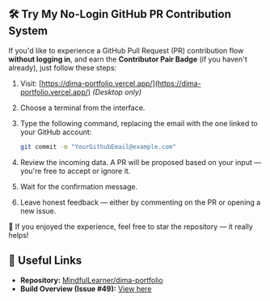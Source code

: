 ## 🛠️ Try My No-Login GitHub PR Contribution System

If you'd like to experience a GitHub Pull Request (PR) contribution flow **without logging in**, and earn the **Contributor Pair Badge** (if you haven't already), just follow these steps:

1. Visit: [https://dima-portfolio.vercel.app/](https://dima-portfolio.vercel.app/)
   *(Desktop only)*
2. Choose a terminal from the interface.
3. Type the following command, replacing the email with the one linked to your GitHub account:

   ```bash
   git commit -m "YourGithubEmail@example.com"
   ```
4. Review the incoming data. A PR will be proposed based on your input — you're free to accept or ignore it.
5. Wait for the confirmation message.
6. Leave honest feedback — either by commenting on the PR or opening a new issue.

🌟 If you enjoyed the experience, feel free to star the repository — it really helps!

## 🔗 Useful Links

* **Repository:** [MindfulLearner/dima-portfolio](https://github.com/MindfulLearner/dima-portfolio)
* **Build Overview (Issue #49):** [View here](https://github.com/MindfulLearner/dima-portfolio/issues/49)
